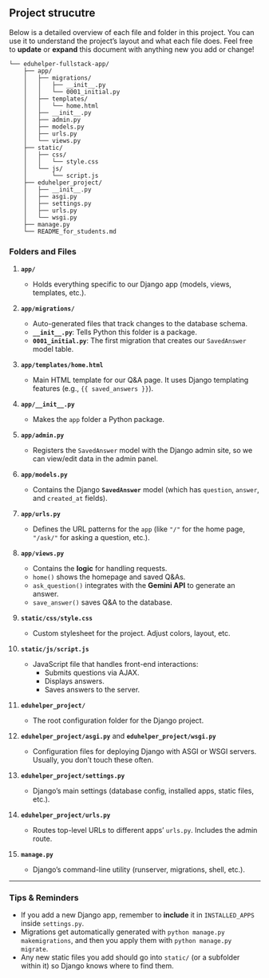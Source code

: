 ## Project strucutre

Below is a detailed overview of each file and folder in this project. You can use it to understand the project’s layout and what each file does. Feel free to **update** or **expand** this document with anything new you add or change!

```
└── eduhelper-fullstack-app/
    ├── app/
    │   ├── migrations/
    │   │   ├── __init__.py
    │   │   └── 0001_initial.py
    │   ├── templates/
    │   │   └── home.html
    │   ├── __init__.py
    │   ├── admin.py
    │   ├── models.py
    │   ├── urls.py
    │   └── views.py
    ├── static/
    │   ├── css/
    │   │   └── style.css
    │   └── js/
    │       └── script.js
    ├── eduhelper_project/
    │   ├── __init__.py
    │   ├── asgi.py
    │   ├── settings.py
    │   ├── urls.py
    │   └── wsgi.py
    ├── manage.py
    └── README_for_students.md
```

### Folders and Files

1. **`app/`**  
   - Holds everything specific to our Django app (models, views, templates, etc.).

2. **`app/migrations/`**  
   - Auto-generated files that track changes to the database schema.  
   - **`__init__.py`**: Tells Python this folder is a package.  
   - **`0001_initial.py`**: The first migration that creates our `SavedAnswer` model table.

3. **`app/templates/home.html`**  
   - Main HTML template for our Q&A page. It uses Django templating features (e.g., `{{ saved_answers }}`).

4. **`app/__init__.py`**  
   - Makes the `app` folder a Python package.

5. **`app/admin.py`**  
   - Registers the `SavedAnswer` model with the Django admin site, so we can view/edit data in the admin panel.

6. **`app/models.py`**  
   - Contains the Django **`SavedAnswer`** model (which has `question`, `answer`, and `created_at` fields).

7. **`app/urls.py`**  
   - Defines the URL patterns for the `app` (like `"/"` for the home page, `"/ask/"` for asking a question, etc.).

8. **`app/views.py`**  
   - Contains the **logic** for handling requests.  
   - `home()` shows the homepage and saved Q&As.  
   - `ask_question()` integrates with the **Gemini API** to generate an answer.  
   - `save_answer()` saves Q&A to the database.

9. **`static/css/style.css`**  
   - Custom stylesheet for the project. Adjust colors, layout, etc.

10. **`static/js/script.js`**  
    - JavaScript file that handles front-end interactions:
      - Submits questions via AJAX.  
      - Displays answers.  
      - Saves answers to the server.

11. **`eduhelper_project/`**  
    - The root configuration folder for the Django project.

12. **`eduhelper_project/asgi.py`** and **`eduhelper_project/wsgi.py`**  
    - Configuration files for deploying Django with ASGI or WSGI servers. Usually, you don’t touch these often.

13. **`eduhelper_project/settings.py`**  
    - Django’s main settings (database config, installed apps, static files, etc.).

14. **`eduhelper_project/urls.py`**  
    - Routes top-level URLs to different apps’ `urls.py`. Includes the admin route.

15. **`manage.py`**  
    - Django’s command-line utility (runserver, migrations, shell, etc.).

---

### Tips & Reminders

- If you add a new Django app, remember to **include** it in `INSTALLED_APPS` inside `settings.py`.
- Migrations get automatically generated with `python manage.py makemigrations`, and then you apply them with `python manage.py migrate`.
- Any new static files you add should go into `static/` (or a subfolder within it) so Django knows where to find them.
